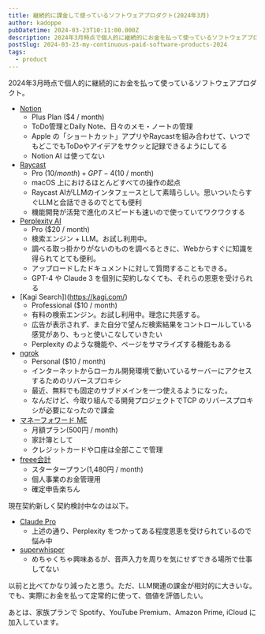 ```yaml
---
title: 継続的に課金して使っているソフトウェアプロダクト(2024年3月)
author: kadoppe
pubDatetime: 2024-03-23T10:11:00.000Z
description: 2024年3月時点で個人的に継続的にお金を払って使っているソフトウェアプロダクト
postSlug: 2024-03-23-my-continuous-paid-software-products-2024
tags:
  - product
---
```


2024年3月時点で個人的に継続的にお金を払って使っているソフトウェアプロダクト。

- [Notion](https://www.notion.so/)
  - Plus Plan ($4 / month)
  - ToDo管理とDaily Note、日々のメモ・ノートの管理
  - Apple の「ショートカット」アプリやRaycastを組み合わせて、いつでもどこでもToDoやアイデアをサクッと記録できるようにしてる
  - Notion AI は使ってない
- [Raycast](https://www.raycast.com/)
  - Pro ($10 / month) + GPT-4 ($10 / month)
  - macOS 上におけるほとんどすべての操作の起点
  - Raycast AIがLLMのインタフェースとして素晴らしい。思いついたらすぐLLMと会話できるのでとても便利
  - 機能開発が活発で進化のスピードも速いので使っていてワクワクする
- [Perplexity AI](https://www.perplexity.ai/)
  - Pro ($20 / month)
  - 検索エンジン + LLM。お試し利用中。
  - 調べる取っ掛かりがないのものを調べるときに、Webからすぐに知識を得られてとても便利。
  - アップロードしたドキュメントに対して質問することもできる。
  - GPT-4 や Claude 3 を個別に契約しなくても、それらの恩恵を受けられる
- [Kagi Search])(https://kagi.com/)
  - Professional ($10 / month)
  - 有料の検索エンジン。お試し利用中。理念に共感する。
  - 広告が表示されず、また自分で望んだ検索結果をコントロールしている感覚があり、もっと使いこなしていきたい
  - Perplexity のような機能や、ページをサマライズする機能もある
- [ngrok](https://ngrok.com/)
  - Personal ($10 / month)
  - インターネットからローカル開発環境で動いているサーバーにアクセスするためのリバースプロキシ
  - 最近、無料でも固定のサブドメインを一つ使えるようになった。
  - なんだけど、今取り組んでる開発プロジェクトでTCP のリバースプロキシが必要になったので課金
- [マネーフォワード ME](https://moneyforward.com/)
  - 月額プラン(500円 / month)
  - 家計簿として
  - クレジットカードや口座は全部ここで管理
- [freee会計](https://www.freee.co.jp/)
  - スタータープラン(1,480円 / month)
  - 個人事業のお金管理用
  - 確定申告楽ちん

現在契約新しく契約検討中なのは以下。

- [Claude Pro](https://support.anthropic.com/en/articles/8325606-what-is-claude-pro)
  - 上述の通り、Perplexity をつかってある程度恩恵を受けられているので悩み中
- [superwhisper](https://superwhisper.com/)
  - めちゃくちゃ興味あるが、音声入力を周りを気にせずできる場所で仕事してない

以前と比べてかなり減ったと思う。ただ、LLM関連の課金が相対的に大きいな。でも、実際にお金を払って定常的に使って、価値を評価したい。

あとは、家族プランで Spotify、YouTube Premium、Amazon Prime, iCloud に加入しています。
